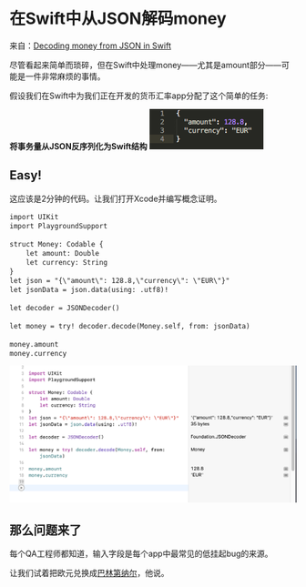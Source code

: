 # 在Swift中从JSON解码money

来自：[Decoding money from JSON in Swift](https://medium.com/wultra-blog/decoding-money-from-json-in-swift-d61a3fcf6404)

尽管看起来简单而琐碎，但在Swift中处理money——尤其是amount部分——可能是一件非常麻烦的事情。

假设我们在Swift中为我们正在开发的货币汇率app分配了这个简单的任务:

**将事务量从JSON反序列化为Swift结构**
![This is JSON that comes from your API](https://raw.githubusercontent.com/univer2012/personal-document/master/Pictures/2019/Decoding%20money%20from%20JSON%20in%20Swift_1.png)

## Easy!
这应该是2分钟的代码。让我们打开Xcode并编写概念证明。
```
import UIKit
import PlaygroundSupport

struct Money: Codable {
    let amount: Double
    let currency: String
}
let json = "{\"amount\": 128.8,\"currency\": \"EUR\"}"
let jsonData = json.data(using: .utf8)!

let decoder = JSONDecoder()

let money = try! decoder.decode(Money.self, from: jsonData)

money.amount
money.currency
```
![This is JSON that comes from your API](https://raw.githubusercontent.com/univer2012/personal-document/master/Pictures/2019/Decoding%20money%20from%20JSON%20in%20Swift_2.png)

## 那么问题来了
每个QA工程师都知道，输入字段是每个app中最常见的低挂起bug的来源。

让我们试着把欧元兑换成[巴林第纳尔](https://en.wikipedia.org/wiki/Bahraini_dinar)，他说。




